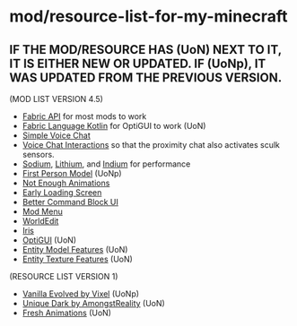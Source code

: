 # mod/resource-list-for-my-minecraft
## IF THE MOD/RESOURCE HAS (UoN) NEXT TO IT, IT IS EITHER NEW OR UPDATED. IF (UoNp), IT WAS UPDATED FROM THE PREVIOUS VERSION.

(MOD LIST VERSION 4.5)
* [Fabric API](https://cdn.modrinth.com/data/P7dR8mSH/versions/sswM8UzU/fabric-api-0.99.0%2B1.20.6.jar) for most mods to work
* [Fabric Language Kotlin](https://cdn.modrinth.com/data/Ha28R6CL/versions/afsFajDC/fabric-language-kotlin-1.11.0%2Bkotlin.2.0.0.jar) for OptiGUI to work (UoN)
* [Simple Voice Chat](https://cdn.modrinth.com/data/9eGKb6K1/versions/SW95br7b/voicechat-fabric-1.20.6-2.5.15.jar)
* [Voice Chat Interactions](https://cdn.modrinth.com/data/qsSP2ZZ0/versions/VoqoSFjv/vcinteraction-fabric-1.20.6-1.0.6.jar) so that the proximity chat also activates sculk sensors.
* [Sodium](https://cdn.modrinth.com/data/AANobbMI/versions/IZskON6d/sodium-fabric-0.5.8%2Bmc1.20.6.jar), [Lithium](https://cdn.modrinth.com/data/gvQqBUqZ/versions/bAbb09VF/lithium-fabric-mc1.20.6-0.12.3.jar), and [Indium](https://cdn.modrinth.com/data/Orvt0mRa/versions/Aouse6P7/indium-1.0.30%2Bmc1.20.4.jar) for performance
* [First Person Model](https://cdn.modrinth.com/data/H5XMjpHi/versions/iEvbDCBT/firstperson-fabric-2.4.1-mc1.20.6.jar) (UoNp)
* [Not Enough Animations](https://cdn.modrinth.com/data/MPCX6s5C/versions/roq966Ei/notenoughanimations-fabric-1.7.3-mc1.20.6.jar)
* [Early Loading Screen](https://cdn.modrinth.com/data/qPqMrMUl/versions/bWlN1E2D/early-loading-screen-0.5.0.jar)
* [Better Command Block UI](https://cdn.modrinth.com/data/8iQcgjQ2/versions/qEzsuC3h/bettercommandblockui-0.5.1-1.20.5.jar)
* [Mod Menu](https://cdn.modrinth.com/data/mOgUt4GM/versions/NgnZx44E/modmenu-10.0.0-beta.1.jar)
* [WorldEdit](https://cdn.modrinth.com/data/1u6JkXh5/versions/4tGY0ePl/worldedit-mod-7.3.2.jar)
* [Iris](https://cdn.modrinth.com/data/YL57xq9U/versions/BvVRER1H/iris-1.7.0%2Bmc1.20.6.jar)
* [OptiGUI](https://cdn.modrinth.com/data/JuksLGBQ/versions/2FbON5jl/optigui-2.3.0-beta.2%2B1.20.5.jar) (UoN)
* [Entity Model Features](https://cdn.modrinth.com/data/4I1XuqiY/versions/84vLaMxp/entity_model_features_fabric_1.20.5-2.0.2.jar) (UoN)
* [Entity Texture Features](https://cdn.modrinth.com/data/BVzZfTc1/versions/LLAlgYfT/entity_texture_features_fabric_1.20.5-6.0.1.jar) (UoN)

(RESOURCE LIST VERSION 1)
* [Vanilla Evolved by Vixel](https://cdn.modrinth.com/data/5Wz8MWHt/versions/LPGB84Jc/VanillaEvolved_1.7.0.zip) (UoNp)
* [Unique Dark by AmongstReality](https://cdn.modrinth.com/data/BaY1UdGV/versions/yJdwgwhE/Unique%20Dark%201.20.6%20%28free%29.zip) (UoN)
* [Fresh Animations](https://cdn.modrinth.com/data/50dA9Sha/versions/DimjJDVT/FreshAnimations_v1.9.zip) (UoN)
